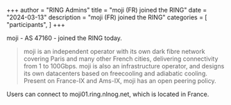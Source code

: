 +++
author = "RING Admins"
title = "moji (FR) joined the RING"
date = "2024-03-13"
description = "moji (FR) joined the RING"
categories = [
    "participants",
]
+++

moji - AS 47160 - joined the RING today.

> moji is an independent operator with its own dark fibre network covering Paris and many other French cities, delivering connectivity from 1 to 100Gbps.
moji is also an infrastructure operator, and designs its own datacenters based on freecooling and adiabatic cooling.
Present on France-IX and Ams-IX, moji has an open peering policy.

Users can connect to moji01.ring.nlnog.net, which is located in France.
